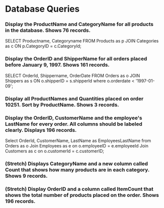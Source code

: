 # Database Queries

### Display the ProductName and CategoryName for all products in the database. Shows 76 records.

SELECT Productname, Categoryname FROM Products as p
JOIN Categories as c
ON p.CategoryID = c.CategoryId;

### Display the OrderID and ShipperName for all orders placed before January 9, 1997. Shows 161 records.

SELECT OrderId, Shippername, OrderDate FROM Orders as o
JOIN Shippers as s
ON o.shipperID = s.shipperId
where o.orderdate < '1997-01-09';

### Display all ProductNames and Quantities placed on order 10251. Sort by ProductName. Shows 3 records.

### Display the OrderID, CustomerName and the employee's LastName for every order. All columns should be labeled clearly. Displays 196 records.

Select OrderId, CustomerName, LastName as EmployeesLastName from Orders as o
Join Employees as e
on o.employeeID = e.employeeId
Join Customers as c
on o.customerId = c.customerID;

### (Stretch) Displays CategoryName and a new column called Count that shows how many products are in each category. Shows 9 records.

### (Stretch) Display OrderID and a column called ItemCount that shows the total number of products placed on the order. Shows 196 records.
